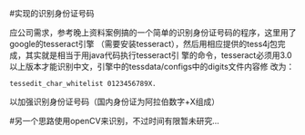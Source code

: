 #实现的识别身份证号码

应公司需求，参考晚上资料案例搞的一个简单的识别身份证号码的程序，这里用了google的tesseract引擎
（需要安装tesseract），然后用相应提供的tess4j包完成，其实就是相当于用java代码执行tesseract引
擎的命令，tesseract必须用3.0以上版本才能识别中文，引擎中的tessdata/configs中的digits文件内容修
改为：
````
tessedit_char_whitelist 0123456789X.
````
以加强识别身份证号码（国内身份证为阿拉伯数字+X组成）

#另一个思路使用openCV来识别，不过时间有限暂未研究...
